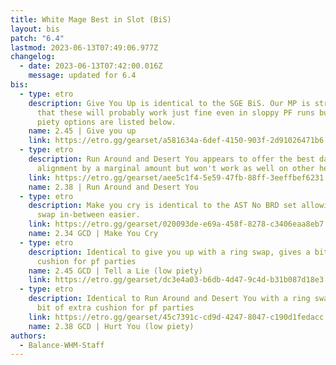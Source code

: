 ```yaml
---
title: White Mage Best in Slot (BiS)
layout: bis
patch: "6.4"
lastmod: 2023-06-13T07:49:06.977Z
changelog:
  - date: 2023-06-13T07:42:00.016Z
    message: updated for 6.4
bis:
  - type: etro
    description: Give You Up is identical to the SGE BiS. Our MP is strong enough
      that these will probably work just fine even in sloppy PF runs but higher
      piety options are listed below.
    name: 2.45 | Give you up
    link: https://etro.gg/gearset/a581634a-6def-4150-903f-2d91026471b6
  - type: etro
    description: Run Around and Desert You appears to offer the best damage and PoM
      alignment by a marginal amount but won't work as well on other healers.
    link: https://etro.gg/gearset/aee5c1f4-5e59-47fb-88ff-3eeffbef6231
    name: 2.38 | Run Around and Desert You
  - type: etro
    description: Make you cry is identical to the AST No BRD set allowing you to
      swap in-between easier.
    link: https://etro.gg/gearset/020093de-e69a-458f-8278-c3406eaa8eb7
    name: 2.34 GCD | Make You Cry
  - type: etro
    description: Identical to give you up with a ring swap, gives a bit of extra
      cushion for pf parties
    name: 2.45 GCD | Tell a Lie (low piety)
    link: https://etro.gg/gearset/dc3e4a03-b6db-4d47-9c4d-b31b087d18e3
  - type: etro
    description: Identical to Run Around and Desert You with a ring swap, gives a
      bit of extra cushion for pf parties
    link: https://etro.gg/gearset/45c7391c-cd9d-4247-8047-c190d1fedacc
    name: 2.38 GCD | Hurt You (low piety)
authors:
  - Balance-WHM-Staff
---
```

